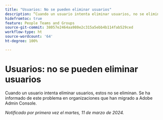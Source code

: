 ```yaml
---
title: "Usuarios: No se pueden eliminar usuarios"
description: “Cuando un usuario intenta eliminar usuarios, no se eliminan. Se ha informado de este problema en organizaciones que han migrado a Adobe Admin Console".
hidefromtoc: true
feature: People Teams and Groups
source-git-commit: 38057e2464aa980e2c315a5ebb4b114fab529ced
workflow-type: ht
source-wordcount: '64'
ht-degree: 100%

---
```



# Usuarios: no se pueden eliminar usuarios

Cuando un usuario intenta eliminar usuarios, estos no se eliminan. Se ha informado de este problema en organizaciones que han migrado a Adobe Admin Console.

_Notificado por primera vez el martes, 11 de marzo de 2024._



